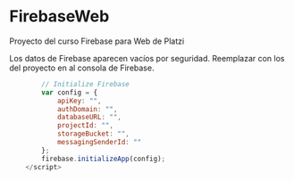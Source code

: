# FirebaseWeb
Proyecto del curso Firebase para Web de Platzi 

Los datos de Firebase aparecen vacíos por seguridad. Reemplazar con los del proyecto en al consola de Firebase.

```javascript
        // Initialize Firebase
        var config = {
            apiKey: "",
            authDomain: "",
            databaseURL: "",
            projectId: "",
            storageBucket: "",
            messagingSenderId: ""
        };
        firebase.initializeApp(config);
    </script>
```
